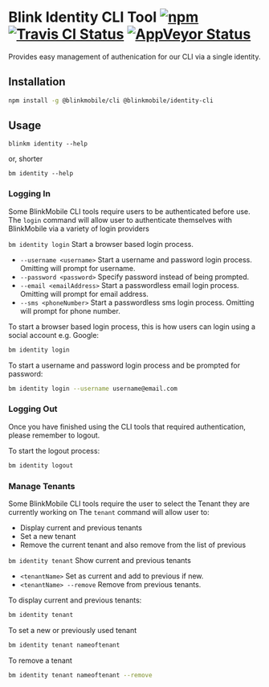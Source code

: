 # Blink Identity CLI Tool [![npm](https://img.shields.io/npm/v/@blinkmobile/identity-cli.svg?maxAge=2592000)](https://www.npmjs.com/package/@blinkmobile/identity-cli) [![Travis CI Status](https://travis-ci.org/blinkmobile/identity-cli.svg?branch=master)](https://travis-ci.org/blinkmobile/identity-cli) [![AppVeyor Status](https://ci.appveyor.com/api/projects/status/1byjia4efwq4nquj?svg=true)](https://ci.appveyor.com/project/blinkmobile/identity-cli)

Provides easy management of authenication for our CLI via a single identity.

## Installation

```sh
npm install -g @blinkmobile/cli @blinkmobile/identity-cli
```

## Usage

`blinkm identity --help`

or, shorter

`bm identity --help`

### Logging In

Some BlinkMobile CLI tools require users to be authenticated before use.
The `login` command will allow user to authenticate themselves with BlinkMobile via a variety of login providers

`bm identity login` Start a browser based login process.
- `--username <username>` Start a username and password login process. Omitting <username> will prompt for username.
- `--password <password>` Specify password instead of being prompted.
- `--email <emailAddress>` Start a passwordless email login process. Omitting <emailAddress> will prompt for email address.
- `--sms <phoneNumber>` Start a passwordless sms login process. Omitting <phoneNumber> will prompt for phone number.

To start a browser based login process, this is how users can login using a social account e.g. Google:
```sh
bm identity login
```

To start a username and password login process and be prompted for password:
```sh
bm identity login --username username@email.com
```

### Logging Out

Once you have finished using the CLI tools that required authentication, please remember to logout.

To start the logout process:
```sh
bm identity logout
```

### Manage Tenants

Some BlinkMobile CLI tools require the user to select the Tenant they are currently working on
The `tenant` command will allow user to:
- Display current and previous tenants
- Set a new tenant
- Remove the current tenant and also remove from the list of previous

`bm identity tenant` Show current and previous tenants
- `<tenantName>` Set as current and add <tenantName> to previous if new.
- `<tenantName> --remove` Remove <tenantName> from previous tenants.

To display current and previous tenants:
```sh
bm identity tenant
```

To set a new or previously used tenant
```sh
bm identity tenant nameoftenant
```

To remove a tenant
```sh
bm identity tenant nameoftenant --remove
```
